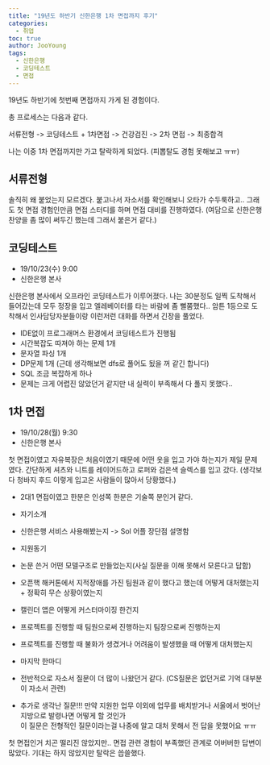 ```yaml
---
title: "19년도 하반기 신한은행 1차 면접까지 후기"
categories: 
  - 취업
toc: true
author: JooYoung
tags: 
  - 신한은행
  - 코딩테스트
  - 면접
---
```


19년도 하반기에 첫번째 면접까지 가게 된 경험이다. 

총 프로세스는 다음과 같다. 

서류전형 -> 코딩테스트 + 1차면접 -> 건강검진 -> 2차 면접 -> 최종합격

나는 이중 1차 면접까지만 가고 탈락하게 되었다. (피뽑탈도 경험 못해보고 ㅠㅠ)

## 서류전형
솔직히 왜 붙었는지 모르겠다. 붙고나서 자소서를 확인해보니 오타가 수두룩하고.. 그래도 첫 면접 경험인만큼 면접 스터디를 하며 면접 대비를 진행하였다. (여담으로 신한은행 찬양을 좀 많이 써두긴 했는데 그래서 붙은거 같다.)

## 코딩테스트
- 19/10/23(수) 9:00
- 신한은행 본사

신한은행 본사에서 오프라인 코딩테스트가 이루어졌다. 나는 30분정도 일찍 도착해서 들어갔는데 모두 정장을 입고 엘레베이터를 타는 바람에 좀 뻘쭘했다.. 암튼 1등으로 도착해서 인사담당자분들이랑 이런저런 대화를 하면서 긴장을 풀었다. 

- IDE없이 프로그래머스 환경에서 코딩테스트가 진행됨
- 시간복잡도 따져야 하는 문제 1개 
- 문자열 파싱 1개 
- DP문제 1개 (근데 생각해보면 dfs로 풀어도 됬을 꺼 같긴 합니다)
- SQL 조금 복잡하게 하나 
- 문제는 크게 어렵진 않았던거 같지만 내 실력이 부족해서 다 풀지 못했다..

## 1차 면접
- 19/10/28(월) 9:30
- 신한은행 본사

첫 면접이였고 자유복장은 처음이였기 때문에 어떤 옷을 입고 가야 하는지가 제일 문제였다. 간단하게 셔츠와 니트를 레이어드하고 로퍼와 검은색 슬렉스를 입고 갔다. (생각보다 청바지 후드 이렇게 입고온 사람들이 많아서 당황했다.)

- 2대1 면접이였고 한분은 인성쪽 한분은 기술쪽 분인거 같다. 
- 자기소개
- 신한은행 서비스 사용해봤는지 -> Sol 어플 장단점 설명함 
- 지원동기
- 논문 쓴거 어떤 모델구조로 만들었는지(사실 질문을 이해 못해서 모른다고 답함)
- 오픈핵 해커톤에서 지적장애를 가진 팀원과 같이 했다고 했는데 어떻게 대처했는지 + 정확히 무슨 상황이였는지
- 캘린더 앱은 어떻게 커스터마이징 한건지
- 프로젝트를 진행할 때 팀원으로써 진행하는지 팀장으로써 진행하는지 
- 프로젝트를 진행할 때 불화가 생겼거나 어려움이 발생했을 때 어떻게 대처했는지 
- 마지막 한마디
- 전반적으로 자소서 질문이 더 많이 나왔던거 같다. (CS질문은 없던거로 기억 대부분이 자소서 관련)

- 추가로 생각난 질문!!! 만약 지원한 업무 이외에 업무를 배치받거나 서울에서 벗어난 지방으로 발령나면 어떻게 할 것인가<br/>
이 질문은 전형적인 질문이라는걸 나중에 알고 대처 못해서 전 답을 못했어요 ㅠㅠ

첫 면접인거 치곤 떨리진 않았지만.. 면접 관련 경험이 부족했던 관계로 어버버한 답변이 많았다. 기대는 하지 않았지만 탈락은 씁쓸했다.
